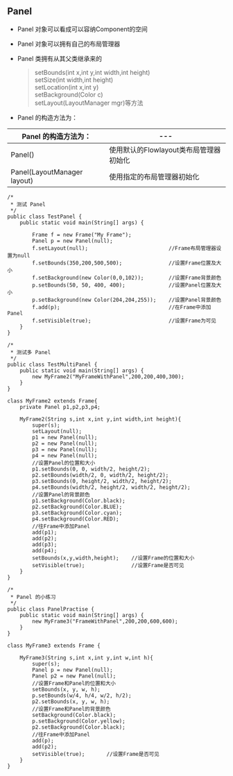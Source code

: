 ## Panel
- Panel 对象可以看成可以容纳Component的空间
- Panel 对象可以拥有自己的布局管理器
- Panel 类拥有从其父类继承来的

    >setBounds(int x,int y,int width,int height)   
    >setSize(int width,int height)   
    >setLocation(int x,int y)   
    >setBackground(Color c)   
    >setLayout(LayoutManager mgr)等方法  
- Panel 的构造方法为：

Panel 的构造方法为：        | ---
---                         | ---
Panel()                     | 使用默认的Flowlayout类布局管理器初始化
Panel(LayoutManager layout) | 使用指定的布局管理器初始化

```
/*
 * 测试 Panel
 */
public class TestPanel {
	public static void main(String[] args) {
		
		Frame f = new Frame("My Frame");
		Panel p = new Panel(null);
		f.setLayout(null);                          //Frame布局管理器设置为null
		f.setBounds(350,200,500,500);               //设置Frame位置及大小
		f.setBackground(new Color(0,0,102));        //设置Frame背景颜色
		p.setBounds(50, 50, 400, 400);              //设置Panel位置及大小
		p.setBackground(new Color(204,204,255));    //设置Panel背景颜色
		f.add(p);                                   //在Frame中添加Panel
		f.setVisible(true);                         //设置Frame为可见
	}
}
```

```
/*
 * 测试多 Panel
 */
public class TestMultiPanel {
	public static void main(String[] args) {
		new MyFrame2("MyFrameWithPanel",200,200,400,300);
	}
}

class MyFrame2 extends Frame{
	private Panel p1,p2,p3,p4;
	
	MyFrame2(String s,int x,int y,int width,int height){
		super(s);
		setLayout(null);
		p1 = new Panel(null);
		p2 = new Panel(null);
		p3 = new Panel(null);
		p4 = new Panel(null);
		//设置Panel的位置和大小
		p1.setBounds(0, 0, width/2, height/2);
		p2.setBounds(width/2, 0, width/2, height/2);
		p3.setBounds(0, height/2, width/2, height/2);
		p4.setBounds(width/2, height/2, width/2, height/2);
		//设置Panel的背景颜色
		p1.setBackground(Color.black);
		p2.setBackground(Color.BLUE);
		p3.setBackground(Color.cyan);
		p4.setBackground(Color.RED);
		//往Frame中添加Panel
		add(p1);
		add(p2);
		add(p3);
		add(p4);
		setBounds(x,y,width,height);    //设置Frame的位置和大小
		setVisible(true);               //设置Frame是否可见
	}
}
```

```
/*
 * Panel 的小练习
 */
public class PanelPractise {
	public static void main(String[] args) {
		new MyFrame3("FrameWithPanel",200,200,600,600);
	}
}

class MyFrame3 extends Frame {
	
	MyFrame3(String s,int x,int y,int w,int h){
		super(s);
		Panel p = new Panel(null);
		Panel p2 = new Panel(null);
		//设置Frame和Panel的位置和大小
		setBounds(x, y, w, h);
		p.setBounds(w/4, h/4, w/2, h/2);
		p2.setBounds(x, y, w, h);
		//设置Frame和Panel的背景颜色
		setBackground(Color.black);
		p.setBackground(Color.yellow);
		p2.setBackground(Color.black);	
		//往Frame中添加Panel
		add(p);
		add(p2);
		setVisible(true);       //设置Frame是否可见	
	}
}
```